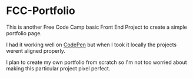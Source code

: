 # FCC-Portfolio

This is another Free Code Camp basic Front End Project to create a simple portfolio page. 

I had it working well on [CodePen](https://codepen.io/Pagey/pen/xLyeNz) but when I took it locally the projects werent aligned properly.

I plan to create my own portfolio from scratch so I'm not too worried about making this particular project pixel perfect. 
